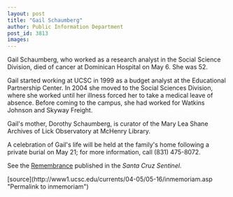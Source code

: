 ```yaml
---
layout: post
title: "Gail Schaumberg"
author: Public Information Department
post_id: 3813
images:
---
```


<a name="content" id="content"></a>
<p>
  Gail Schaumberg, who worked as a research analyst in the Social Science Division, died of cancer at Dominican Hospital on May 6. She was 52.
</p>
<p>
  Gail started working at UCSC in 1999 as a budget analyst at the Educational Partnership Center. In 2004 she moved to the Social Sciences Division, where she worked until her illness forced her to take a medical leave of absence. Before coming to the campus, she had worked for Watkins Johnson and Skyway Freight.
</p>
<p>
  Gail's mother, Dorothy Schaumberg, is curator of the Mary Lea Shane Archives of Lick Observatory at McHenry Library.
</p>
<p>
  A celebration of Gail's life will be held at the family's home following a private burial on May 21; for more information, call (831) 475-8072.
</p>
<p>
  See the <a href="http://www.legacy.com/SantaCruzSentinel/LegacySubPage2.asp?Page=LifeStory&amp;PersonId=3536566">Remembrance</a> published in the <i>Santa Cruz Sentinel</i>.<br>
</p>
[source](http://www1.ucsc.edu/currents/04-05/05-16/inmemoriam.asp "Permalink to inmemoriam")
